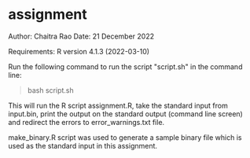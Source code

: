 # assignment

Author: Chaitra Rao
Date: 21 December 2022

Requirements:
R version 4.1.3 (2022-03-10)

Run the following command to run the script "script.sh" in the command line:

> bash script.sh

This will run the R script assignment.R, take the standard input from input.bin, print the output on the standard output (command line screen) and redirect the errors to error_warnings.txt file.

make_binary.R script was used to generate a sample binary file which is used as the standard input in this assignment. 

